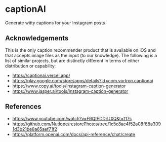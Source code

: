 # captionAI
Generate witty captions for your Instagram posts



## Acknowledgements
This is the only caption recommender product that is available on iOS and that accepts image files as the input (to our knowledge). The following is a list of similar projects, but are distinctly different in terms of either distribution or capability:
- https://captionai.vercel.app/
- https://play.google.com/store/apps/details?id=com.vurtron.captionai
- https://www.copy.ai/tools/instagram-caption-generator
- https://www.jasper.ai/tools/instagram-caption-generator

## References
- https://www.youtube.com/watch?v=FRQtFDDrUXQ&t=117s
- https://github.com/Nutlope/restorePhotos/tree/1c5c8ac4f52a08f68a3091d3b21be8a65aef71f2
- https://platform.openai.com/docs/api-reference/chat/create

